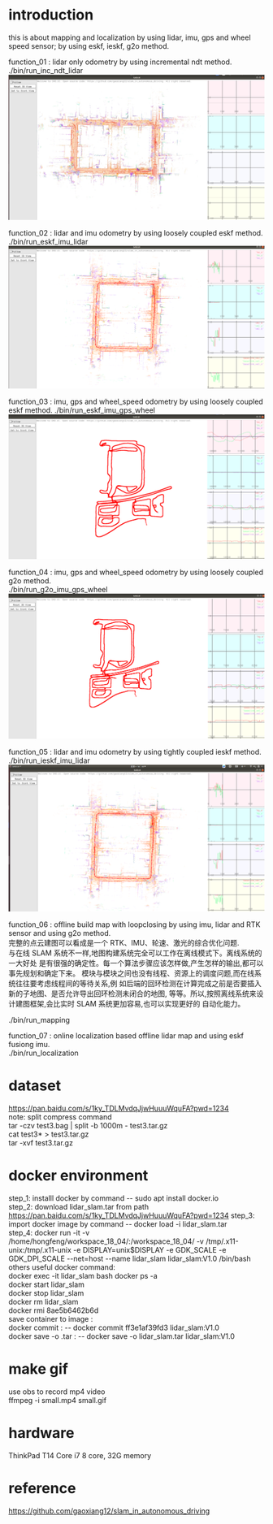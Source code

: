 # introduction  
this is about mapping and localization by using lidar, imu, gps and wheel speed sensor; by using eskf, ieskf, g2o method.

function_01 : lidar only odometry by using incremental ndt method.   
./bin/run_inc_ndt_lidar  
![](./doc/inc_ndt_lidar.png)

function_02 : lidar and imu odometry by using loosely coupled eskf method.   
./bin/run_eskf_imu_lidar  
![](./doc/eskf_imu_lidar.png)

function_03 : imu, gps and wheel_speed odometry by using loosely coupled eskf method.
./bin/run_eskf_imu_gps_wheel
![](./doc/eskf_imu_gps_wheel.png)

function_04 : imu, gps and wheel_speed odometry by using loosely coupled g2o method.   
./bin/run_g2o_imu_gps_wheel   
![](./doc/g2o_imu_gps_wheel.png)

function_05 : lidar and imu odometry by using tightly coupled ieskf method.   
./bin/run_ieskf_imu_lidar  
![](./doc/ieskf_imu_lidar.png)

<!-- function_06 : lidar and imu odometry by using tightly coupled g2o method.
./run_g2o_imu_lidar -->
<!-- ![](./doc/g2o_imu_lidar.png) -->

function_06 : offline build map with loopclosing by using imu, lidar and RTK sensor and using g2o method.   
完整的点云建图可以看成是一个 RTK、IMU、轮速、激光的综合优化问题.   
与在线 SLAM 系统不一样,地图构建系统完全可以工作在离线模式下。离线系统的一大好处
是有很强的确定性。每一个算法步骤应该怎样做,产生怎样的输出,都可以事先规划和确定下来。
模块与模块之间也没有线程、资源上的调度问题,而在线系统往往要考虑线程间的等待关系,例
如后端的回环检测在计算完成之前是否要插入新的子地图、是否允许导出回环检测未闭合的地图,
等等。所以,按照离线系统来设计建图框架,会比实时 SLAM 系统更加容易,也可以实现更好的
自动化能力。  

./bin/run_mapping  

function_07 : online localization based offline lidar map  and using eskf fusiong imu.  
./bin/run_localization  

# dataset
https://pan.baidu.com/s/1ky_TDLMvdqJjwHuuuWquFA?pwd=1234    
note: split compress command   
tar -czv test3.bag | split -b 1000m - test3.tar.gz   
cat test3* > test3.tar.gz    
tar -xvf test3.tar.gz    

# docker environment
step_1: installl docker by command -- sudo apt  install docker.io  
step_2: download lidar_slam.tar from path https://pan.baidu.com/s/1ky_TDLMvdqJjwHuuuWquFA?pwd=1234
step_3: import docker image by command -- docker load -i lidar_slam.tar  
step_4: docker run -it -v /home/hongfeng/workspace_18_04/:/workspace_18_04/ -v /tmp/.x11-unix:/tmp/.x11-unix -e DISPLAY=unix$DISPLAY -e GDK_SCALE -e GDK_DPI_SCALE --net=host --name lidar_slam lidar_slam:V1.0 /bin/bash  
others useful docker command:  
docker exec -it lidar_slam bash
docker ps -a  
docker start lidar_slam   
docker stop lidar_slam  
docker rm lidar_slam  
docker rmi 8ae5b6462b6d  
save container to image :   
docker commit <container id> <image name>:<tag> -- docker commit ff3e1af39fd3 lidar_slam:V1.0  
docker save -o <filename>.tar <image name>:<tag> -- docker save -o lidar_slam.tar lidar_slam:V1.0  

# make gif
use obs to record mp4 video  
ffmpeg -i small.mp4 small.gif   

# hardware
ThinkPad T14 Core i7 8 core, 32G memory

# reference
https://github.com/gaoxiang12/slam_in_autonomous_driving